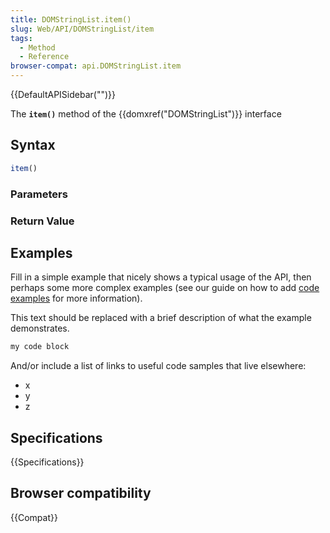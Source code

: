 ```yaml
---
title: DOMStringList.item()
slug: Web/API/DOMStringList/item
tags:
  - Method
  - Reference
browser-compat: api.DOMStringList.item
---
```

{{DefaultAPISidebar("")}}

The **`item()`** method of the {{domxref("DOMStringList")}} interface 

## Syntax

```js
item()
```

### Parameters



### Return Value



## Examples

Fill in a simple example that nicely shows a typical usage of the API, then perhaps some more complex examples (see our guide on how to add [code examples](/en-US/docs/MDN/Contribute/Structures/Code_examples) for more information).

This text should be replaced with a brief description of what the example demonstrates.

```js
my code block
```

And/or include a list of links to useful code samples that live elsewhere:

*   x
*   y
*   z

## Specifications

{{Specifications}}

## Browser compatibility

{{Compat}}

